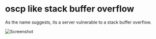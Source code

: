 # oscp like stack buffer overflow
As the name suggests, its a server vulnerable to a stack buffer overflow.  
  
![Screenshot](https://raw.githubusercontent.com/r4j/oscp-like-stack-buffer-overflow/master/images/image.png)
